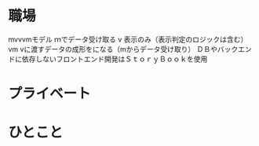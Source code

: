 # 職場
mvvvmモデル
ｍでデータ受け取る
v 表示のみ（表示判定のロジックは含む）
vm vに渡すデータの成形をになる（mからデータ受け取り）
ＤＢやバックエンドに依存しないフロントエンド開発はＳｔｏｒｙＢｏｏｋを使用
# プライベート

# ひとこと